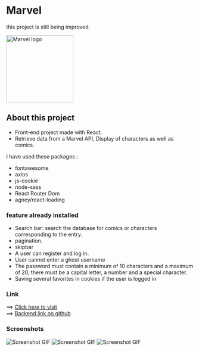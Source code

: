 # Marvel

this project is still being improved.

<img src= https://res.cloudinary.com/dgu3expdz/image/upload/w_1000,ar_16:9,c_fill,g_auto,e_sharpen/v1618926131/M1_apcpzi.jpg alt="Marvel logo" height="180px" />

## About this project

- Front-end project made with React.
- Retrieve data from a Marvel API, Display of characters as well as comics.

I have used these packages :

- fontawesome
- axios
- js-cookie
- node-sass
- React Router Dom
- agney/react-loading

### feature already installed

- Search bar: search the database for comics or characters corresponding to the entry.
- pagination.
- skipbar
- A user can register and log in.
- User cannot enter a ghost username
- The password must contain a minimum of 10 characters and a maximum of 20, there must be a capital letter, a number and a special character.
- Saving several favorites in cookies if the user is logged in

### Link

==> [Click here to visit](https://marvel-luc.netlify.app/)<br>
==> [Backend link on github](https://github.com/BoukorrasLuc/Marvel-backend)

### Screenshots

![Screenshot GIF](./Preview/Marvel-characters.gif)
![Screenshot GIF](./Preview/Marvel-comics.gif)
![Screenshot GIF](./Preview/Marvel-connexion.gif)
